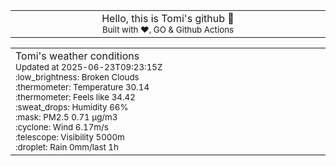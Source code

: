 
<div align="center">
<table>
<tbody>
<td align="center">
<img width="2000" height="0"><br>
Hello, this is Tomi's github 👋<br>
<sup>Built with ❤️, GO & Github Actions</sup><br>
<img width="2000" height="0">
</td>
</tbody>
</table>
</div>
<table>
<tbody>
<td align="left">
<img width="2000" height="0"><br>
Tomi's weather conditions<br>
<sup>Updated at 2025-06-23T09:23:15Z</sup><br>
<sup>:low_brightness: Broken Clouds</sup><br>
<sup>:thermometer: Temperature 30.14 </sup><br>
<sup>:thermometer: Feels like 34.42</sup><br>
<sup>:sweat_drops: Humidity 66%</sup><br>
<sup>:mask: PM2.5 0.71 μg/m3</sup><br>
<sup>:cyclone: Wind 6.17m/s </sup><br>
<sup>:telescope: Visibility 5000m </sup><br>
<sup>:droplet: Rain 0mm/last 1h </sup><br>
<img width="2000" height="0">
</td>
<td align="left">
<img width="2000" height="0"><br>
<br>
<img width="2000" height="0">
</td>
</tbody>
</table>
</div>
    